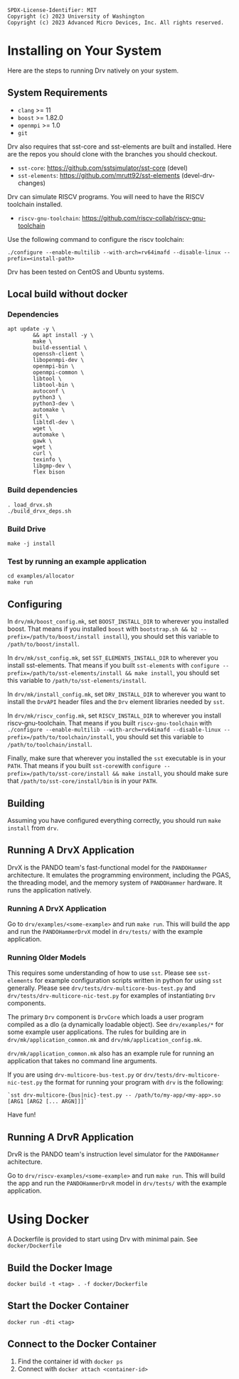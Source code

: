 ```
SPDX-License-Identifier: MIT
Copyright (c) 2023 University of Washington
Copyright (c) 2023 Advanced Micro Devices, Inc. All rights reserved.
```

# Installing on Your System

Here are the steps to running Drv natively on your system.

## System Requirements

- `clang` >= 11
- `boost` >= 1.82.0
- `openmpi` >= 1.0
- `git`

Drv also requires that sst-core and sst-elements are built and installed.
Here are the repos you should clone with the branches you should checkout.

- `sst-core`: https://github.com/sstsimulator/sst-core (devel)
- `sst-elements`: https://github.com/mrutt92/sst-elements (devel-drv-changes)

Drv can simulate RISCV programs. You will need to have the RISCV toolchain installed.

- `riscv-gnu-toolchain`: https://github.com/riscv-collab/riscv-gnu-toolchain

Use the following command to configure the riscv toolchain:

`./configure --enable-multilib --with-arch=rv64imafd --disable-linux --prefix=<install-path>`

Drv has been tested on CentOS and Ubuntu systems.

## Local build without docker

### Dependencies
```
apt update -y \
        && apt install -y \
        make \
        build-essential \
        openssh-client \
        libopenmpi-dev \
        openmpi-bin \
        openmpi-common \
        libtool \
        libtool-bin \
        autoconf \
        python3 \
        python3-dev \
        automake \
        git \
        libltdl-dev \
        wget \
        automake \ 
        gawk \
        wget \
        curl \
        texinfo \
        libgmp-dev \
        flex bison
```

### Build dependencies

```
. load_drvx.sh
./build_drvx_deps.sh
```

### Build Drive

`make -j install`

### Test by running an example application

```
cd examples/allocator
make run
```

## Configuring

In `drv/mk/boost_config.mk`, set `BOOST_INSTALL_DIR` to wherever you installed boost.
That means if you installed `boost` with `bootstrap.sh && b2 --prefix=/path/to/boost/install install`), you should set this
variable to `/path/to/boost/install`.

In `drv/mk/sst_config.mk`, set `SST_ELEMENTS_INSTALL_DIR` to wherever you install sst-elements.
That means if you built `sst-elements` with `configure --prefix=/path/to/sst-elements/install && make install`, you should
set this variable to `/path/to/sst-elements/install`.

In `drv/mk/install_config.mk`, set `DRV_INSTALL_DIR` to wherever you want to install the `DrvAPI` header files and the `Drv` element
libraries needed by `sst`.

In `drv/mk/riscv_config.mk`, set `RISCV_INSTALL_DIR` to wherever you install riscv-gnu-toolchain.
That means if you built `riscv-gnu-toolchain` with `./configure --enable-multilib --with-arch=rv64imafd --disable-linux --prefix=/path/to/toolchain/install`,
you should set this variable to `/path/to/toolchain/install`.


Finally, make sure that wherever you installed the `sst` executable is in your `PATH`.
That means if you built `sst-core`with `configure --prefix=/path/to/sst-core/install && make install`, you should
make sure that `/path/to/sst-core/install/bin` is in your `PATH`.

## Building

Assuming you have configured everything correctly, you should run `make install` from `drv`.

## Running A DrvX Application

DrvX is the PANDO team's fast-functional model for the `PANDOHammer` architecture.
It emulates the programming environment, including the PGAS, the threading model, and the memory system  of `PANDOHammer` hardware.
It runs the application natively.


### Running A DrvX Application
Go to `drv/examples/<some-example>` and run `make run`. This will build the app and run the `PANDOHammerDrvX` model
in `drv/tests/` with the example application.

### Running Older Models
This requires some understanding of how to use `sst`. 
Please see `sst-elements` for example configuration scripts written in python for using `sst` generally.
Please see `drv/tests/drv-multicore-bus-test.py` and `drv/tests/drv-multicore-nic-test.py` 
for examples of instantiating `Drv` components. 

The primary `Drv` component is `DrvCore` which loads a user program compiled as a dlo (a dynamically loadable object).
See `drv/examples/*` for some example user applications. The rules for building are in `drv/mk/application_common.mk` and 
`drv/mk/application_config.mk`.

`drv/mk/application_common.mk` also has an example rule for running an application that takes no command line arguments.

If you are using `drv-multicore-bus-test.py` or `drv/tests/drv-multicore-nic-test.py` the format for running your 
program with `drv` is the following:

    `sst drv-multicore-{bus|nic}-test.py -- /path/to/my-app/<my-app>.so [ARG1 [ARG2 [... ARGN]]]`

Have fun!

## Running A DrvR Application

DrvR is the PANDO team's instruction level simulator for the `PANDOHammer` achitecture.

Go to `drv/riscv-examples/<some-example>` and run `make run`. This will build the app and run the `PANDOHammerDrvR` model
in `drv/tests/` with the example application.

# Using Docker

A Dockerfile is provided to start using Drv with minimal pain.
See `docker/Dockerfile`

## Build the Docker Image

`docker build -t <tag> . -f docker/Dockerfile`

## Start the Docker Container
`docker run -dti <tag>`

## Connect to the Docker Container
1. Find the container id with `docker ps`
2. Connect with `docker attach <container-id>`

